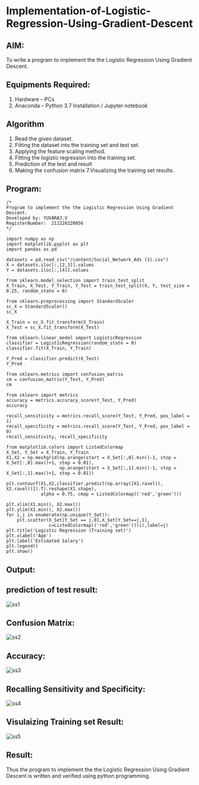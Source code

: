 # Implementation-of-Logistic-Regression-Using-Gradient-Descent

## AIM:
To write a program to implement the the Logistic Regression Using Gradient Descent.

## Equipments Required:
1. Hardware – PCs
2. Anaconda – Python 3.7 Installation / Jupyter notebook

## Algorithm
1. Read the given dataset.
2. Fitting the dataset into the training set and test set.
3. Applying the feature scaling method.
4. Fitting the logistic regression into the training set.
5. Prediction of the test and result
6. Making the confusion matrix
7.Visualizing the training set results.

## Program:
```
/*
Program to implement the the Logistic Regression Using Gradient Descent.
Developed by: YUVARAJ.V
RegisterNumber:  212220220056
*/

import numpy as np
import matplotlib.pyplot as plt
import pandas as pd

datasets = pd.read_csv("/content/Social_Network_Ads (1).csv")
X = datasets.iloc[:,[2,3]].values
Y = datasets.iloc[:,[4]].values

from sklearn.model_selection import train_test_split
X_Train, X_Test, Y_Train, Y_Test = train_test_split(X, Y, test_size = 0.25, random_state = 0)

from sklearn.preprocessing import StandardScaler
sc_X = StandardScaler()
sc_X

X_Train = sc_X.fit_transform(X_Train)
X_Test = sc_X.fit_transform(X_Test)

from sklearn.linear_model import LogisticRegression
classifier = LogisticRegression(random_state = 0)
classifier.fit(X_Train, Y_Train)

Y_Pred = classifier.predict(X_Test)
Y_Pred

from sklearn.metrics import confusion_matrix
cm = confusion_matrix(Y_Test, Y_Pred)
cm

from sklearn import metrics
accuracy = metrics.accuracy_score(Y_Test, Y_Pred)
accuracy

recall_sensitivity = metrics.recall_score(Y_Test, Y_Pred, pos_label = 1)
recall_specificity = metrics.recall_score(Y_Test, Y_Pred, pos_label = 0)
recall_sensitivity, recall_specificity

from matplotlib.colors import ListedColormap
X_Set, Y_Set = X_Train, Y_Train
X1,X2 = np.meshgrid(np.arange(start = X_Set[:,0].min()-1, stop = X_Set[:,0].max()+1, step = 0.01), 
                    np.arange(start = X_Set[:,1].min()-1, stop = X_Set[:,1].max()+1, step = 0.01))

plt.contourf(X1,X2,classifier.predict(np.array([X1.ravel(),
X2.ravel()]).T).reshape(X1.shape),
             alpha = 0.75, cmap = ListedColormap(('red','green')))

plt.xlim(X1.min(), X2.max())
plt.ylim(X1.min(), X2.max())
for i,j in enumerate(np.unique(Y_Set)):
    plt.scatter(X_Set[Y_Set == j,0],X_Set[Y_Set==j,1],
                c=ListedColormap(('red','green'))(i),label=j)
plt.title('Logistic Regression (Training set)')
plt.xlabel('Age')
plt.label('Estimated Salary')
plt.legend()
plt.show()

```

## Output:

## prediction of test result:
![ss1](https://user-images.githubusercontent.com/115924983/196043905-486ae8b3-8331-497f-b56c-31c043d5534a.jpg)

## Confusion Matrix:
![ss2](https://user-images.githubusercontent.com/115924983/196043950-f2820ad1-5587-4f10-906a-37fbbc534063.jpg)

## Accuracy:
![ss3](https://user-images.githubusercontent.com/115924983/196043995-f2e01dc1-9b4a-4531-91d4-78297fce9805.jpg)

## Recalling Sensitivity and Specificity:
![ss4](https://user-images.githubusercontent.com/115924983/196044010-c9d30091-f1ae-48d7-b6eb-ac7eda2d96ac.jpg)

## Visulaizing Training set Result:
![ss5](https://user-images.githubusercontent.com/115924983/196044026-87238184-3303-445b-8f37-ba7698eae18e.png)

## Result:
Thus the program to implement the the Logistic Regression Using Gradient Descent is written and verified using python programming.

